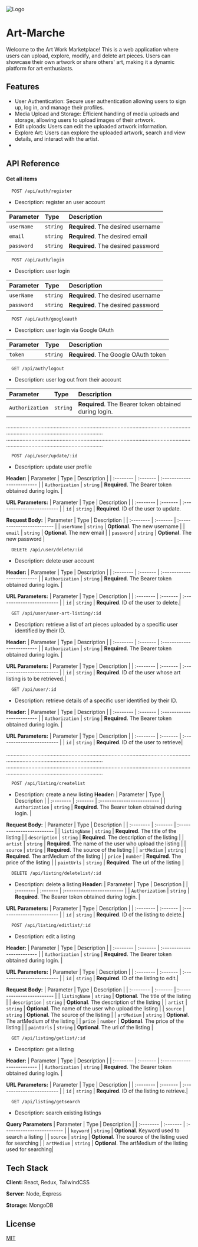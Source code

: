 
![Logo](https://1drv.ms/i/c/7a7b868a35d5cb38/IQNxfieXQ6SyQ4siMOA2y6UuAUnGuxIm9_AA5rEe0GGHggw?width=1024)


# Art-Marche

Welcome to the Art Work Marketplace! This is a web application where users can upload, explore, modify, and delete art pieces. Users can showcase their own artwork or share others' art, making it a dynamic platform for art enthusiasts.




## Features

- User Authentication: Secure user authentication allowing users to sign up, log in, and manage their profiles.
- Media Upload and Storage: Efficient handling of media uploads and storage, allowing users to upload images of their artwork.
- Edit uploads: Users can edit the uploaded artwork information.
- Explore Art: Users can explore the uploaded artwork, search and view details, and interact with the artist.
- 







## API Reference

#### Get all items

```http
  POST /api/auth/register
```
* Description: register an user account

| Parameter | Type     | Description                |
| :-------- | :------- | :------------------------- |
| `userName` | `string` | **Required**. The desired username |
| `email` | `string` | **Required**. The desired email |
| `password` | `string` | **Required**. The desired password |


```http
  POST /api/auth/login
```
* Description: user login


| Parameter | Type     | Description                |
| :-------- | :------- | :------------------------- |
| `userName` | `string` | **Required**. The desired username |
| `password` | `string` | **Required**. The desired password |


```http
  POST /api/auth/googleauth
```
* Description: user login via Google OAuth

| Parameter | Type     | Description                |
| :-------- | :------- | :------------------------- |
| `token` | `string` | **Required**. The Google OAuth token |


```http
  GET /api/auth/logout
```
* Description: user log out from their account

| Parameter | Type     | Description                |
| :-------- | :------- | :------------------------- |
| `Authorization` | `string` | **Required**. The Bearer token obtained during login. |

.............................................................................................................................................................................................
.............................................................................................................................................................................................



```http
  POST /api/user/update/:id
```
* Description: update user profile

**Header:**
| Parameter | Type     | Description                |
| :-------- | :------- | :------------------------- |
| `Authorization` | `string` | **Required**. The Bearer token obtained during login. |

**URL Parameters:**
| Parameter | Type     | Description                |
| :-------- | :------- | :------------------------- |
| `id` | `string` | **Required**. ID of the user to update.

**Request Body:**
| Parameter | Type     | Description                |
| :-------- | :------- | :------------------------- |
| `userName` | `string` | **Optional**. The new username |
| `email` | `string` | **Optional**. The new email |
| `password` | `string` | **Optional**. The new password |


```http
  DELETE /api/user/delete/:id
```
* Description: delete user account

**Header:**
| Parameter | Type     | Description                |
| :-------- | :------- | :------------------------- |
| `Authorization` | `string` | **Required**. The Bearer token obtained during login. |

**URL Parameters:**
| Parameter | Type     | Description                |
| :-------- | :------- | :------------------------- |
| `id` | `string` | **Required**. ID of the user to delete.|



```http
  GET /api/user/user-art-listing/:id
```
* Description: retrieve a list of art pieces uploaded by a specific user identified by their ID.

**Header:**
| Parameter | Type     | Description                |
| :-------- | :------- | :------------------------- |
| `Authorization` | `string` | **Required**. The Bearer token obtained during login. |

**URL Parameters:**
| Parameter | Type     | Description                |
| :-------- | :------- | :------------------------- |
| `id` | `string` | **Required**. ID of the user whose art listing is to be retrieved.|


```http
  GET /api/user/:id
```
* Description: retrieve details of a specific user identified by their ID.

**Header:**
| Parameter | Type     | Description                |
| :-------- | :------- | :------------------------- |
| `Authorization` | `string` | **Required**. The Bearer token obtained during login. |

**URL Parameters:**
| Parameter | Type     | Description                |
| :-------- | :------- | :------------------------- |
| `id` | `string` | **Required**. ID of the user to retrieve|

.............................................................................................................................................................................................
.............................................................................................................................................................................................

```http
  POST /api/listing/createlist
```
* Description: create a new listing
**Header:**
| Parameter | Type     | Description                |
| :-------- | :------- | :------------------------- |
| `Authorization` | `string` | **Required**. The Bearer token obtained during login. |

**Request Body:**
| Parameter | Type     | Description                |
| :-------- | :------- | :------------------------- |
| `listingName` | `string` | **Required**. The title of the listing |
| `description` | `string` | **Required**. The description of the listing  |
| `artist` | `string` | **Required**. The name of the user who upload the listing |
| `source` | `string` | **Required**. The source of the listing |
| `artMedium` | `string` | **Required**. The artMedium of the listing |
| `price` | `number` | **Required**. The price of the listing |
| `paintUrls` | `string` | **Required**. The url of the listing |


```http
  DELETE /api/listing/deletelist/:id
```
* Description: delete a listing
**Header:**
| Parameter | Type     | Description                |
| :-------- | :------- | :------------------------- |
| `Authorization` | `string` | **Required**. The Bearer token obtained during login. |

**URL Parameters:**
| Parameter | Type     | Description                |
| :-------- | :------- | :------------------------- |
| `id` | `string` | **Required**. ID of the listing to delete.|


```http
  POST /api/listing/editlist/:id
```
* Description: edit a listing

**Header:**
| Parameter | Type     | Description                |
| :-------- | :------- | :------------------------- |
| `Authorization` | `string` | **Required**. The Bearer token obtained during login. |

**URL Parameters:**
| Parameter | Type     | Description                |
| :-------- | :------- | :------------------------- |
| `id` | `string` | **Required**. ID of the listing to edit.|

**Request Body:**
| Parameter | Type     | Description                |
| :-------- | :------- | :------------------------- |
| `listingName` | `string` | **Optional**. The title of the listing |
| `description` | `string` | **Optional**. The description of the listing  |
| `artist` | `string` | **Optional**. The name of the user who upload the listing |
| `source` | `string` | **Optional**. The source of the listing |
| `artMedium` | `string` | **Optional**. The artMedium of the listing |
| `price` | `number` | **Optional**. The price of the listing |
| `paintUrls` | `string` | **Optional**. The url of the listing |


```http
  GET /api/listing/getlist/:id
```
* Description: get a listing

**Header:**
| Parameter | Type     | Description                |
| :-------- | :------- | :------------------------- |
| `Authorization` | `string` | **Required**. The Bearer token obtained during login. |

**URL Parameters:**
| Parameter | Type     | Description                |
| :-------- | :------- | :------------------------- |
| `id` | `string` | **Required**. ID of the listing to retrieve.|

```http
  GET /api/listing/getsearch
```
* Description: search existing listings

**Query Parameters**
| Parameter | Type     | Description                |
| :-------- | :------- | :------------------------- |
| `keyword` | `string` | **Optional**. Keyword used to search a listing |
| `source` | `string` | **Optional**. The source of the listing used for searching |
| `artMedium` | `string` | **Optional**. The artMedium of the  listing used for searching|


## Tech Stack

**Client:** React, Redux, TailwindCSS

**Server:** Node, Express

**Storage:** MongoDB

## License

[MIT](https://choosealicense.com/licenses/mit/)

